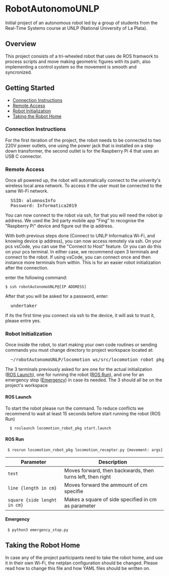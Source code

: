 # RobotAutonomoUNLP
Initial project of an autonomous robot led by a group of students from the Real-Time Systems course at UNLP (National University of La Plata).

## Overview
This project consists of a tri-wheeled robot that uses de ROS framwork to process scripts and move making geometric figures with its path, also implementing a control system so the movement is smooth and syncronized.

## Getting Started

- [Connection Instructions](#connection-instructions)
- [Remote Access](#remote-access)
- [Robot Initialization](#robot-initialization)
- [Taking the Robot Home](#taking-home)

### Connection Instructions
<a name="connection-instructions"></a>

For the first iteration of the project, the robot needs to be connected to two 220V power outlets, one using the power jack that is installed on a step down transformer, the second outlet is for the Raspberry Pi 4 that uses an USB C connector.

### Remote Access
<a name="remote-access"></a>

Once all powered up, the robot will automatically connect to the univerity's wireless local area network.
To access it the user must be connected to the same Wi-Fi network.
<pre>
  SSID: alumnosInfo
  Password: Informatica2019
</pre>

You can now connect to the robot via ssh, for that you will need the robot ip address.
We used the 3rd party mobile app "Fing" to recognise the "Raspberry Pi" device and figure out the ip address.

With both previous steps done (Connect to UNLP Informatica Wi-Fi, and knowing device ip address), you can now access remotely via ssh.
On your pcs vsCode, you can use the "Connect to Host" feature. Or you can do this on your pcs terminal.
In either case, we recommend open 3 terminals and connect to the robot. If using vsCode, you can connect once and then instance more terminals from within.
This is for an easier robot initialization after the connection.

enter the following command:

```
$ ssh robotAutonomoUNLP@[IP ADDRESS]
```

After that you will be asked for a password, enter:
<pre>
  undertaker
</pre>

If its the first time you connect via ssh to the device, it will ask to trust it, please entre yes.

### Robot Initialization
<a name="robot-initialization"></a>

Once inside the robot, to start making your own code routines or sending commands you must change directory to project workspace located at:

<pre>
  ~/robotAutonomoUNLP/locomotion_ws/src/locomotion_robot_pkg/src/
</pre>

The 3 terminals previously asked for are one for the actual initialization ([ROS Launch](#ros-launch)), one for running the robot ([ROS Run](#ros-run)), and one for an emergency stop ([Emergency](#ros-emergency)) in case its needed.
The 3 should all be on the project's workspace

#### ROS Launch
<a name="ros-launch"></a>

To start the robot please run the command. To reduce conflicts we recommend to wait at least 15 seconds before start running the robot (ROS Run) 

```
  $ roslaunch locomotion_robot_pkg start.launch
```

#### ROS Run
<a name="ros-run"></a>

```
 $ rosrun locomotion_robot_pkg locomotion_receptor.py {movement: args} 
```

| Parameter                     | Description                                               |
|-------------------------------|-----------------------------------------------------------|
| `test`                        | Moves forward, then backwards, then turns left, then right|
| `line {length in cm}`         | Moves forward the ammount of cm specifie                  |
| `square {side lenght in cm}`  | Makes a square of side specified in cm as parameter       |

#### Emergency
<a name="ros-emergency"></a>

```
 $ python3 emergency_stop.py 
```

## Taking the Robot Home
<a name="taking-home"></a>

In case any of the project participants need to take the robot home, and use it in their own Wi-Fi, the netplan configuration should be changed. Please read how to change this file and how YAML files should be written on.
